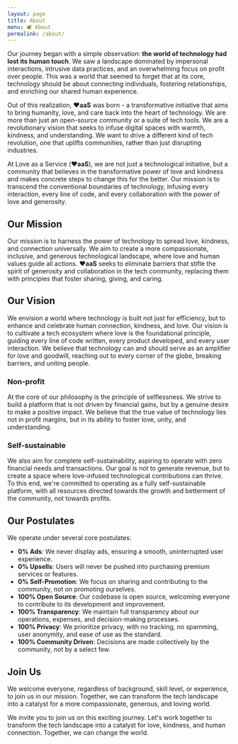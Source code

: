 ```yaml
---
layout: page
title: About
menu: 🕊️ About
permalink: /about/
---
```

Our journey began with a simple observation: **the world of technology had lost its human touch**. We saw a landscape
dominated by impersonal interactions, intrusive data practices, and an overwhelming focus on profit over people. This
was a world that seemed to forget that at its core, technology should be about connecting individuals, fostering
relationships, and enriching our shared human experience.

Out of this realization, **❤aaS** was born - a transformative initiative that aims to bring humanity, love, and care
back into the heart of technology. We are more than just an open-source community or a suite of tech tools. We are a
revolutionary vision that seeks to infuse digital spaces with warmth, kindness, and understanding. We want to drive a
different kind of tech revolution, one that uplifts communities, rather than just disrupting industries.

At Love as a Service (**❤aaS**), we are not just a technological initiative, but a community that believes in the
transformative power of love and kindness and makes concrete steps to change this for the better. Our mission is to
transcend the conventional boundaries of technology, infusing every interaction, every line of code, and every
collaboration with the power of love and generosity.

## Our Mission

Our mission is to harness the power of technology to spread love, kindness, and connection universally. We aim to create
a more compassionate, inclusive, and generous technological landscape, where love and human values guide all actions.
**❤aaS** seeks to eliminate barriers that stifle the spirit of generosity and collaboration in the tech community, replacing
them with principles that foster sharing, giving, and caring.

## Our Vision

We envision a world where technology is built not just for efficiency, but to enhance and celebrate human connection,
kindness, and love. Our vision is to cultivate a tech ecosystem where love is the foundational principle, guiding every
line of code written, every product developed, and every user interaction. We believe that technology can and should
serve as an amplifier for love and goodwill, reaching out to every corner of the globe, breaking barriers, and uniting
people.

### Non-profit

At the core of our philosophy is the principle of selflessness. We strive to build a platform that is not driven by
financial gains, but by a genuine desire to make a positive impact. We believe that the true value of technology lies
not in profit margins, but in its ability to foster love, unity, and understanding.

### Self-sustainable

We also aim for complete self-sustainability, aspiring to operate with zero financial needs and transactions. Our goal
is not to generate revenue, but to create a space where love-infused technological contributions can thrive. To this
end, we're committed to operating as a fully self-sustainable platform, with all resources directed towards the growth
and betterment of the community, not towards profits.

## Our Postulates

We operate under several core postulates:

- **0% Ads**: We never display ads, ensuring a smooth, uninterrupted user experience.
- **0% Upsells**: Users will never be pushed into purchasing premium services or features.
- **0% Self-Promotion**: We focus on sharing and contributing to the community, not on promoting ourselves.
- **100% Open Source**: Our codebase is open source, welcoming everyone to contribute to its development and
  improvement.
- **100% Transparency**: We maintain full transparency about our operations, expenses, and decision-making processes.
- **100% Privacy**: We prioritize privacy, with no tracking, no spamming, user anonymity, and ease of use as the
  standard.
- **100% Community Driven**: Decisions are made collectively by the community, not by a select few.

## Join Us

We welcome everyone, regardless of background, skill level, or experience, to join us in our mission. Together, we can
transform the tech landscape into a catalyst for a more compassionate, generous, and loving world. 

We invite you to join us on this exciting journey. Let's work together to transform the tech landscape into a catalyst
for love, kindness, and human connection. Together, we can change the world.